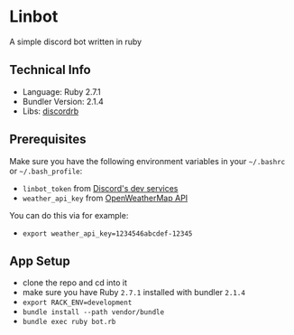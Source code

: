 # Linbot

A simple discord bot written in ruby

## Technical Info
- Language: Ruby 2.7.1
- Bundler Version: 2.1.4
- Libs: [discordrb](https://github.com/discordrb/discordrb)

## Prerequisites
Make sure you have the following environment variables in your `~/.bashrc` or `~/.bash_profile`:
- `linbot_token` from [Discord's dev services](https://discord.com/developers)
- `weather_api_key` from [OpenWeatherMap API](https://openweathermap.org/)

You can do this via for example:
- `export weather_api_key=1234546abcdef-12345`

## App Setup
- clone the repo and cd into it
- make sure you have Ruby `2.7.1` installed with bundler `2.1.4`
- `export RACK_ENV=development`
- `bundle install --path vendor/bundle`
- `bundle exec ruby bot.rb`
